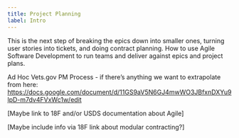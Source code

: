 ```yaml
---
title: Project Planning
label: Intro
---
```


This is the next step of breaking the epics down into smaller ones, turning user stories into tickets, and doing contract planning. How to use Agile Software Development to run teams and deliver against epics and project plans.

Ad Hoc Vets.gov PM Process - if there’s anything we want to extrapolate from here: https://docs.google.com/document/d/11GS9aV5N6GJ4mwWO3JBfxnDXYu9lpD-m7dv4FVxWc1w/edit

[Maybe link to 18F and/or USDS documentation about Agile]

[Maybe include info via 18F link about modular contracting?]
